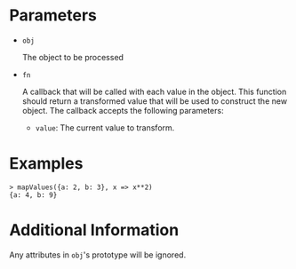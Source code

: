 # Parameters

- `obj`

  The object to be processed

- `fn`

  A callback that will be called with each value in the object. This function should return a transformed value that will be used to construct the new object. The callback accepts the following parameters:

  - `value`: The current value to transform.

# Examples

```
> mapValues({a: 2, b: 3}, x => x**2)
{a: 4, b: 9}
```

# Additional Information

Any attributes in `obj`'s prototype will be ignored.
